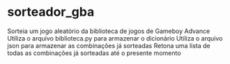 # sorteador_gba
Sorteia um jogo aleatório da biblioteca de jogos de Gameboy Advance
Utiliza o arquivo biblioteca.py para armazenar o dicionário 
Utiliza o arquivo json para armazenar as combinações já sorteadas
Retona uma lista de todas as combinações já sorteadas até o presente momento
